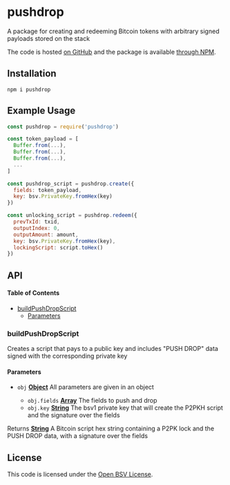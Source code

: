 # pushdrop

A package for creating and redeeming Bitcoin tokens with arbitrary signed payloads stored on the stack

The code is hosted [on GitHub](https://github.com/p2ppsr/pushdrop) and the package is available [through NPM](https://www.npmjs.com/package/pushdrop).

## Installation

    npm i pushdrop

## Example Usage

```js
const pushdrop = require('pushdrop')

const token_payload = [
  Buffer.from(...),
  Buffer.from(...),
  Buffer.from(...),
  ...
]

const pushdrop_script = pushdrop.create({
  fields: token_payload,
  key: bsv.PrivateKey.fromHex(key)
})

const unlocking_script = pushdrop.redeem({
  prevTxId: txid,
  outputIndex: 0,
  outputAmount: amount,
  key: bsv.PrivateKey.fromHex(key),
  lockingScript: script.toHex()
})
```

## API

<!-- Generated by documentation.js. Update this documentation by updating the source code. -->

#### Table of Contents

*   [buildPushDropScript](#buildpushdropscript)
    *   [Parameters](#parameters)

### buildPushDropScript

Creates a script that pays to a public key and includes "PUSH DROP" data signed with the corresponding private key

#### Parameters

*   `obj` **[Object](https://developer.mozilla.org/docs/Web/JavaScript/Reference/Global_Objects/Object)** All parameters are given in an object

    *   `obj.fields` **[Array](https://developer.mozilla.org/docs/Web/JavaScript/Reference/Global_Objects/Array)** The fields to push and drop
    *   `obj.key` **[String](https://developer.mozilla.org/docs/Web/JavaScript/Reference/Global_Objects/String)** The bsv1 private key that will create the P2PKH script and the signature over the fields

Returns **[String](https://developer.mozilla.org/docs/Web/JavaScript/Reference/Global_Objects/String)** A Bitcoin script hex string containing a P2PK lock and the PUSH DROP data, with a signature over the fields

## License

This code is licensed under the [Open BSV License](https://bitcoinassociation.net/open-bitcoinsv-license/).
